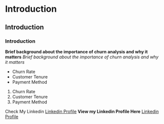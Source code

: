 # Introduction
## Introduction  
### Introduction  

**Brief background about the importance of churn analysis and why it matters**
*Brief background about the importance of churn analysis and why it matters*

- Churn Rate  
- Customer Tenure  
- Payment Method

1. Churn Rate  
2. Customer Tenure  
3. Payment Method


Check My Linkedin [Linkedin Profile](https://linkedin.com/in/yourprofile)
**View my Linkedin Profile Here** [Linkedin Profile](https://linkedin.com/in/yourprofile)


